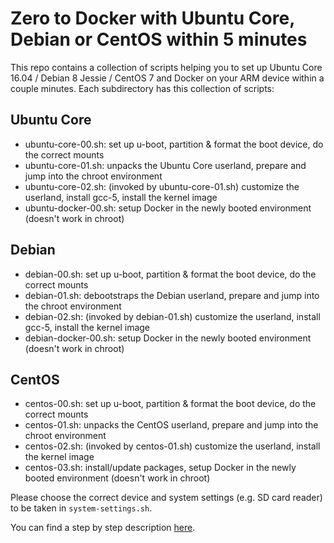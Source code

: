 # Zero to Docker with Ubuntu Core, Debian or CentOS within 5 minutes

This repo contains a collection of scripts helping you to set up Ubuntu Core 16.04 / Debian 8 Jessie / CentOS 7 and Docker 
on your ARM device within a couple minutes. Each subdirectory has this collection of scripts: 

## Ubuntu Core
- ubuntu-core-00.sh: set up u-boot, partition & format the boot device, do the correct mounts
- ubuntu-core-01.sh: unpacks the Ubuntu Core userland, prepare and jump into the chroot environment
- ubuntu-core-02.sh: (invoked by ubuntu-core-01.sh) customize the userland, install gcc-5, install the kernel image
- ubuntu-docker-00.sh: setup Docker in the newly booted environment (doesn't work in chroot)

## Debian
- debian-00.sh: set up u-boot, partition & format the boot device, do the correct mounts
- debian-01.sh: debootstraps the Debian userland, prepare and jump into the chroot environment
- debian-02.sh: (invoked by debian-01.sh) customize the userland, install gcc-5, install the kernel image
- debian-docker-00.sh: setup Docker in the newly booted environment (doesn't work in chroot)

## CentOS
- centos-00.sh: set up u-boot, partition & format the boot device, do the correct mounts
- centos-01.sh: unpacks the CentOS userland, prepare and jump into the chroot environment
- centos-02.sh: (invoked by centos-01.sh) customize the userland, install the kernel image
- centos-03.sh: install/update packages, setup Docker in the newly booted environment (doesn't work in chroot)

Please choose the correct device and system settings (e.g. SD card reader) to be taken in `system-settings.sh`.

You can find a step by step description [here](http://forum.odroid.com/viewtopic.php?p=91036#p91036).
